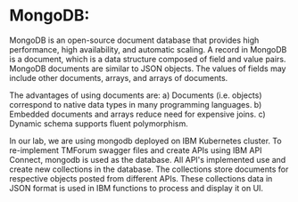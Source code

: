 # MongoDB:
MongoDB is an open-source document database that provides high performance, high availability, and automatic scaling.
A record in MongoDB is a document, which is a data structure composed of field and value pairs. MongoDB documents are similar to JSON objects. The values of fields may include other documents, arrays, and arrays of documents.

The advantages of using documents are:
a) Documents (i.e. objects) correspond to native data types in many programming languages.
b) Embedded documents and arrays reduce need for expensive joins.
c) Dynamic schema supports fluent polymorphism.

In our lab, we are using mongodb deployed on IBM Kubernetes cluster. To re-implement TMForum swagger files and create APIs using IBM API Connect, mongodb is used as the database. All API's implemented use and create new collections in the database. The collections store documents for respective objects posted from different APIs.
These collections data in JSON format is used in IBM functions to process and display it on UI.
